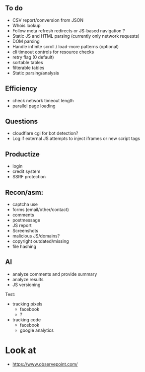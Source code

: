 ## To do
- CSV report/conversion from JSON
- Whois lookup
- Follow meta refresh redirects or JS-based navigation ?
- Static JS and HTML parsing (currently only network requests)
- DOM parsing
- Handle infinite scroll / load-more patterns (optional)
- cli timeout controls for resource checks
- retry flag (0 default)
- sortable tables
- filterable tables
- Static parsing/analysis

## Efficiency
- check network timeout length
- parallel page loading

## Questions
- cloudflare cgi for bot detection?
- Log if external JS attempts to inject iframes or new script tags

## Productize
- login
- credit system
- SSRF protection

## Recon/asm:
- captcha use
- forms (email/other/contact)
- comments
- postmessage
- JS report
- Screenshots
- malicious JS/domains?
- copyright outdated/missing
- file hashing

## AI
- analyze comments and provide summary
- analyze results
- JS versioning

Test:
- tracking pixels
	- facebook
	- ?
- tracking code
	- facebook
	- google analytics


# Look at
- https://www.observepoint.com/
